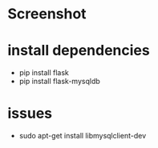 # Screenshot

# install dependencies
- pip install flask
- pip install flask-mysqldb

# issues
- sudo apt-get install libmysqlclient-dev
